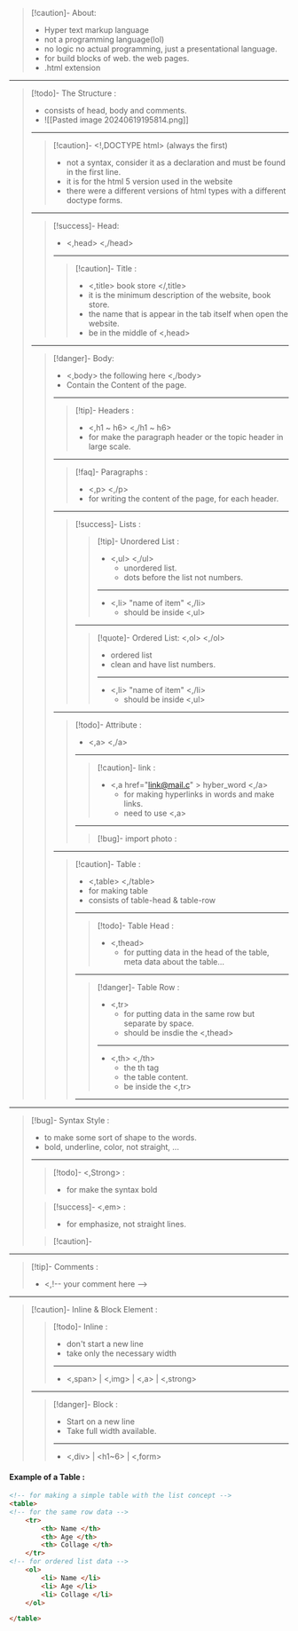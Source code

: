 
>[!caution]- About:
>- Hyper text markup language
>- not a programming language(lol)
>- no logic no actual programming, just a presentational language.
>- for build blocks of web. the web pages.
>- .html extension

---

>[!todo]- The Structure :
>- consists of head, body and comments.
>- ![[Pasted image 20240619195814.png]]
>---
>>[!caution]- <!,DOCTYPE html> (always the first)
>>- not a syntax, consider it as a declaration and must be found in the first line.
>>- it is for the html 5 version used in the website
>>- there were a different versions of html types with a different doctype forms.
>---
>>[!success]- Head:
>>- <,head>   <,/head>
>>---
>>>[!caution]- Title :
>>>- <,title> book store </,title>
>>>	- it is the minimum description of the website, book store.
>>>	- the name that is appear in the tab itself when  open the website.
>>>	- be in the middle of <,head>
>---
>>[!danger]- Body:
>>- <,body> the following here <,/body>
>>- Contain the Content of the page.
>>---
>>>[!tip]- Headers :
>>>- <,h1 ~ h6>             <,/h1 ~ h6>
>>>	- for make the paragraph header or the topic header in large scale.
>>---
>>>[!faq]- Paragraphs :
>>>- <,p>                  <,/p>
>>>	- for writing the content of the page, for each header.
>>---
>>>[!success]- Lists :
>>>>[!tip]- Unordered List :
>>>>- <,ul> <,/ul>
>>>>	- unordered list.
>>>>	- dots before the list not numbers.
>>>>---
>>>>- <,li> "name of item" <,/li>
>>>>	- should be inside <,ul>
>>>---
>>>>[!quote]- Ordered List:
>>>><,ol> <,/ol>
>>>>	- ordered list
>>>>	- clean and have list numbers.
>>>>---
>>>>- <,li> "name of item" <,/li>
>>>>	- should be inside <,ul>
>>---
>>>[!todo]- Attribute :
>>>- <,a>   <,/a>
>>>---
>>>>[!caution]- link :
>>>>- <,a href="link@mail.c" > hyber_word <,/a>
>>>>	- for making hyperlinks in words and make links.
>>>>	- need to use <,a>
>>>---
>>>>[!bug]- import photo :
>>>>
>>---
>>>[!caution]- Table :
>>>- <,table> <,/table>
>>>	- for making table
>>>	- consists of table-head & table-row
>>>---
>>>>[!todo]- Table Head :
>>>>- <,thead>
>>>>	- for putting data in the head of the table, meta data about the table...
>>>---
>>>>[!danger]- Table Row :
>>>>- <,tr>
>>>>	- for putting data in the same row but separate by space.
>>>>	- should be insdie the <,thead>
>>>>---
>>>>- <,th> <,/th>
>>>>	- the th tag 
>>>>	- the table content.
>>>>	- be inside the <,tr>
>>>---

---

>[!bug]- Syntax Style :
>- to make some sort of shape to the words.
>- bold, underline, color, not straight, ...
>---
>>[!todo]- <,Strong> :
>>- for make the syntax bold
>
>>[!success]- <,em> :
>>- for emphasize, not straight lines.
>
>>[!caution]- 

---
>[!tip]- Comments :
>- <,!-- your comment here -->

---
>[!caution]- Inline & Block Element :
>>[!todo]- Inline :
>>- don't start a new line
>>- take only the necessary width
>>---
>>- <,span> | <,img> | <,a> | <,strong>
>---
>>[!danger]- Block :
>>- Start on a new line
>>- Take full width available.
>>---
>>- <,div> | <h1~6> | <,form>



#### Example of a Table :
```html
<!-- for making a simple table with the list concept -->
<table>
<!-- for the same row data -->
	<tr> 
		<th> Name </th>
		<th> Age </th>
		<th> Collage </th>
	</tr>
<!-- for ordered list data -->
	<ol> 
		<li> Name </li>
		<li> Age </li>
		<li> Collage </li>
	</ol>

</table>

```


